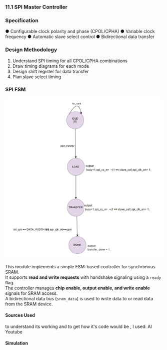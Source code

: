 ### 11.1 SPI Master Controller 
### Specification 
● Configurable clock polarity and phase (CPOL/CPHA) 
● Variable clock frequency 
● Automatic slave select control 
● Bidirectional data transfer 
### Design Methodology 
1. Understand SPI timing for all CPOL/CPHA combinations 
2. Draw timing diagrams for each mode 
3. Design shift register for data transfer 
4. Plan slave select timing

### SPI FSM
![FSM](spi.jpg)
 
This module implements a simple FSM-based controller for synchronous SRAM.  
It supports **read and write requests** with handshake signaling using a `ready` flag.  
The controller manages **chip enable, output enable, and write enable** signals for SRAM access.  
A bidirectional data bus (`sram_data`) is used to write data to or read data from the SRAM device.

#### Sources Used
to understand its working and to get how it's code would be , I used:
AI
Youtube

#### Simulation
